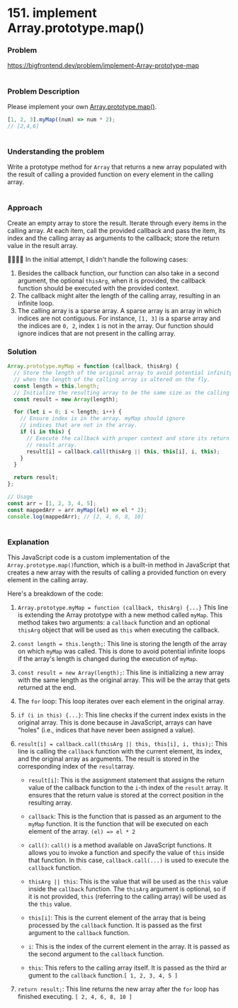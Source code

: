 # 151. implement Array.prototype.map()

### Problem

https://bigfrontend.dev/problem/implement-Array-prototype-map

#

### Problem Description

Please implement your own [Array.prototype.map()](https://developer.mozilla.org/en-US/docs/Web/JavaScript/Reference/Global_Objects/Array/map).

```js
[1, 2, 3].myMap((num) => num * 2);
// [2,4,6]
```

#

### Understanding the problem

Write a prototype method for `Array` that returns a new array populated with the result of calling a provided function on every element in the calling array.

#

### Approach

Create an empty array to store the result. Iterate through every items in the calling array. At each item, call the provided callback and pass the item, its index and the calling array as arguments to the callback; store the return value in the result array.

🙋‍♀️🙋‍♂️ In the initial attempt, I didn't handle the following cases:

1. Besides the callback function, our function can also take in a second argument, the optional `thisArg`, when it is provided, the callback function should be executed with the provided context.
2. The callback might alter the length of the calling array, resulting in an infinite loop.
3. The calling array is a sparse array. A sparse array is an array in which indices are not contiguous. For instance, `[1, 3]` is a sparse array and the indices are `0, 2`, index `1` is not in the array. Our function should ignore indices that are not present in the calling array.

### Solution

```js
Array.prototype.myMap = function (callback, thisArg) {
  // Store the length of the original array to avoid potential infinity loop
  // when the length of the calling array is altered on the fly.
  const length = this.length;
  // Initialize the resulting array to be the same size as the calling array.
  const result = new Array(length);

  for (let i = 0; i < length; i++) {
    // Ensure index is in the array. myMap should ignore
    // indices that are not in the array.
    if (i in this) {
      // Execute the callback with proper context and store its return value in the
      // result array.
      result[i] = callback.call(thisArg || this, this[i], i, this);
    }
  }

  return result;
};

// Usage 
const arr = [1, 2, 3, 4, 5];
const mappedArr = arr.myMap((el) => el * 2);
console.log(mappedArr); // [2, 4, 6, 8, 10]
```

#

### Explanation 

This JavaScript code is a custom implementation of the `Array.prototype.map()`function, which is a built-in method in JavaScript that creates a new array with the results of calling a provided function on every element in the calling array.

Here's a breakdown of the code:

1. `Array.prototype.myMap = function (callback, thisArg) {...}` This line is extending the Array prototype with a new method called `myMap`. This method takes two arguments: a `callback` function and an optional `thisArg`  object that will be used as `this` when executing the callback.

2. `const length = this.length;`: This line is storing the length of the array on which `myMap` was called. This is done to avoid potential infinite loops if the array's length is changed during the execution of `myMap`.

3. `const result = new Array(length);`: This line is initializing a new array with the same length as the original array. This will be the array that gets returned at the end.

4. The `for` loop: This loop iterates over each element in the original array.

5. `if (i in this) {...}`: This line checks if the current index exists in the original array. This is done because in JavaScript, arrays can have "holes" (i.e., indices that have never been assigned a value).

6. `result[i] = callback.call(thisArg || this, this[i], i, this);`: This line is calling the `callback` function with the current element, its index, and the original array as arguments. The result is stored in the corresponding index of the `result`array. 

   - `result[i]`: This is the assignment statement that assigns the return value of the callback function to the `i`-th index of the `result` array. It ensures that the return value is stored at the correct position in the resulting array.

   - `callback`: This is the function that is passed as an argument to the `myMap` function. It is the function that will be executed on each element of the array. `(el) => el * 2`

   - `call()`: `call()` is a method available on JavaScript functions. It allows you to invoke a function and specify the value of `this` inside that function. In this case, `callback.call(...)` is used to execute the `callback` function.

   - `thisArg || this`: This is the value that will be used as the `this` value inside the `callback` function. The `thisArg` argument is optional, so if it is not provided, `this` (referring to the calling array) will be used as the `this` value.

   - `this[i]`: This is the current element of the array that is being processed by the `callback` function. It is passed as the first argument to the `callback` function.

   - `i`: This is the index of the current element in the array. It is passed as the second argument to the `callback` function.

   - `this`: This refers to the calling array itself. It is passed as the third ar gument to the `callback` function.`[ 1, 2, 3, 4, 5 ]`

7. `return result;`: This line returns the new array after the `for` loop has finished executing. `[ 2, 4, 6, 8, 10 ]`

